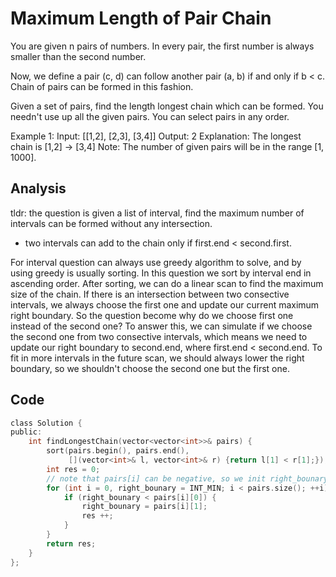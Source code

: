 # Maximum Length of Pair Chain

You are given n pairs of numbers. In every pair, the first number is always smaller than the second number.

Now, we define a pair (c, d) can follow another pair (a, b) if and only if b < c. Chain of pairs can be formed in this fashion.

Given a set of pairs, find the length longest chain which can be formed. You needn't use up all the given pairs. You can select pairs in any order.

Example 1:
Input: [[1,2], [2,3], [3,4]]
Output: 2
Explanation: The longest chain is [1,2] -> [3,4]
Note:
The number of given pairs will be in the range [1, 1000].

## Analysis

tldr: the question is given a list of interval, find the maximum number of intervals can be formed without any intersection.

* two intervals can add to the chain only if first.end < second.first.

For interval question can always use greedy algorithm to solve, and by using greedy is usually sorting. In this question we sort by interval end in ascending order. After sorting, we can do a linear scan to find the maximum size of the chain. If there is an intersection between two consective intervals, we always choose the first one and update our current maximum right boundary. So the question become why do we choose first one instead of the second one? To answer this, we can simulate if we choose the second one from two consective intervals, which means we need to update our right boundary to second.end, where first.end < second.end. To fit in more intervals in the future scan, we should always lower the right boundary, so we shouldn't choose the second one but the first one.

## Code

```c
class Solution {
public:
    int findLongestChain(vector<vector<int>>& pairs) {
        sort(pairs.begin(), pairs.end(), 
             [](vector<int>& l, vector<int>& r) {return l[1] < r[1];});
        int res = 0;
        // note that pairs[i] can be negative, so we init right_bounary to INT_MIN
        for (int i = 0, right_bounary = INT_MIN; i < pairs.size(); ++i) {
            if (right_bounary < pairs[i][0]) {
                right_bounary = pairs[i][1];
                res ++;
            }
        }
        return res;
    }
};
```